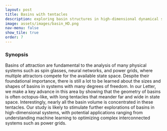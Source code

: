 ```yaml
---
layout: post
title: Basins with tentacles
description: exploring basin structures in high-dimensional dynamical systems
image: assets/images/basin_HD.png
nav-menu: false
show_tile: true
order: 7
---
```


### Synopsis
Basins of attraction are fundamental to the analysis of many physical systems such as spin glasses, neural networks, and power grids, where multiple attractors compete for the available state space. Despite their foundational importance, there is still a lot to be learned about the sizes and shapes of basins in systems with many degrees of freedom. In our Letter, we make a key advance in this area by showing that the geometry of basins is often octopus-like, with long tentacles that meander far and wide in state space. Interestingly, nearly all the basin volume is concentrated in these tentacles. Our study is likely to stimulate further explorations of basins in high-dimensional systems, with potential applications ranging from understanding machine learning to optimizing complex interconnected systems such as power grids.

<!--
### Press
* [Basins in high-dimensional systems are like octopuses---SFI News](https://www.research.northwestern.edu/beauty-science-winner-captures-network-synchronization-striking-image/)

### References
* __Y. Zhang__ and S. H. Strogatz, *Basins with tentacles*, [Phys. Rev. Lett. 127, 094101 (2021)](https://doi.org/10.1103/PhysRevLett.126.094101)
-->
